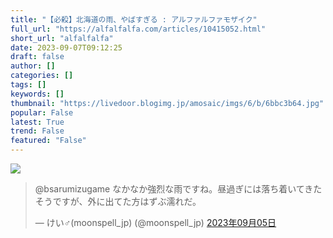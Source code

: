 ```yaml
---
title: "【必殺】北海道の雨、やばすぎる : アルファルファモザイク"
full_url: "https://alfalfalfa.com/articles/10415052.html"
short_url: "alfalfalfa"
date: 2023-09-07T09:12:25
draft: false
author: []
categories: []
tags: []
keywords: []
thumbnail: "https://livedoor.blogimg.jp/amosaic/imgs/6/b/6bbc3b64.jpg"
popular: False
latest: True
trend: False
featured: "False"
---
```


![](https://livedoor.blogimg.jp/amosaic/imgs/6/b/6bbc3b64.jpg)

<blockquote class="twitter-tweet"><p lang="ja" dir="ltr">@bsarumizugame なかなか強烈な雨ですね。昼過ぎには落ち着いてきたそうですが、外に出てた方はずぶ濡れだ。</p>— けい♂(moonspell_jp) (@moonspell_jp) <a href="https://twitter.com/moonspell_jp/status/1699016203875066285" target="_blank" rel="nofollow">2023年09月05日</a></blockquote> 